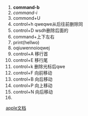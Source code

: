 1. **command-b**
2. *command-i*
3. commond+U
4. control+h qweqwe从后往前删除同
5. control+D wsdh删除后面的
6. command+上下左右
7. print(hellwo)
8. oqiuwennoioqwej
9. control+A  移行首
10. control+E 移行尾
11. control+k 删除光标后qwe
12. control+F 向前移动
13. control+B 向后移动
14. control+P 向上移动
15. control+N 向后移动
16. 
[apple文档](https://support.apple.com/zh-cn/HT201236)